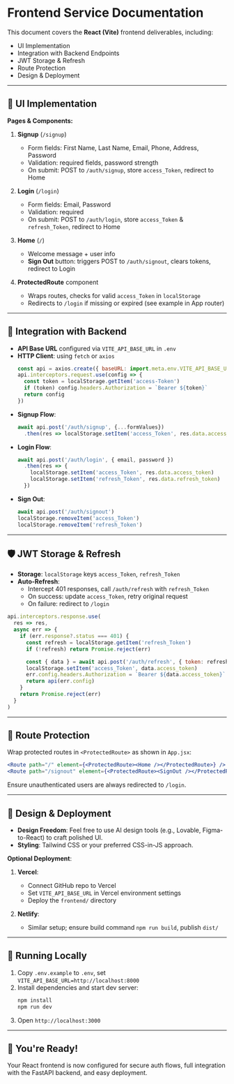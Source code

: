 # Frontend Service Documentation

This document covers the **React (Vite)** frontend deliverables, including:

- UI Implementation
- Integration with Backend Endpoints
- JWT Storage & Refresh
- Route Protection
- Design & Deployment

---

## 🔨 UI Implementation

**Pages & Components:**

1. **Signup** (`/signup`)

   - Form fields: First Name, Last Name, Email, Phone, Address, Password
   - Validation: required fields, password strength
   - On submit: POST to `/auth/signup`, store `access_Token`, redirect to Home

2. **Login** (`/login`)

   - Form fields: Email, Password
   - Validation: required
   - On submit: POST to `/auth/login`, store `access_Token` & `refresh_Token`, redirect to Home

3. **Home** (`/`)

   - Welcome message + user info
   - **Sign Out** button: triggers POST to `/auth/signout`, clears tokens, redirect to Login

4. **ProtectedRoute** component

   - Wraps routes, checks for valid `access_Token` in `localStorage`
   - Redirects to `/login` if missing or expired (see example in App router)

---

## 🔗 Integration with Backend

- **API Base URL** configured via `VITE_API_BASE_URL` in `.env`
- **HTTP Client**: using `fetch` or `axios`
  ```js
  const api = axios.create({ baseURL: import.meta.env.VITE_API_BASE_URL })
  api.interceptors.request.use(config => {
    const token = localStorage.getItem('access-Token')
    if (token) config.headers.Authorization = `Bearer ${token}`
    return config
  })
  ```
- **Signup Flow**:
  ```js
  await api.post('/auth/signup', {...formValues})
    .then(res => localStorage.setItem('access_Token', res.data.access_token))
  ```
- **Login Flow**:
  ```js
  await api.post('/auth/login', { email, password })
    .then(res => {
      localStorage.setItem('access_Token', res.data.access_token)
      localStorage.setItem('refresh_Token', res.data.refresh_token)
    })
  ```
- **Sign Out**:
  ```js
  await api.post('/auth/signout')
  localStorage.removeItem('access_Token')
  localStorage.removeItem('refresh_Token')
  ```

---

## 🛡 JWT Storage & Refresh

- **Storage**: `localStorage` keys `access_Token`, `refresh_Token`
- **Auto-Refresh**:
  - Intercept 401 responses, call `/auth/refresh` with `refresh_Token`
  - On success: update `access_Token`, retry original request
  - On failure: redirect to `/login`

```js
api.interceptors.response.use(
  res => res,
  async err => {
    if (err.response?.status === 401) {
      const refresh = localStorage.getItem('refresh_Token')
      if (!refresh) return Promise.reject(err)

      const { data } = await api.post('/auth/refresh', { token: refresh })
      localStorage.setItem('access_Token', data.access_token)
      err.config.headers.Authorization = `Bearer ${data.access_token}`
      return api(err.config)
    }
    return Promise.reject(err)
  }
)
```

---

## 🚧 Route Protection

Wrap protected routes in `<ProtectedRoute>` as shown in `App.jsx`:

```jsx
<Route path="/" element={<ProtectedRoute><Home /></ProtectedRoute>} />
<Route path="/signout" element={<ProtectedRoute><SignOut /></ProtectedRoute>} />
```

Ensure unauthenticated users are always redirected to `/login`.

---

## 🎨 Design & Deployment

- **Design Freedom**: Feel free to use AI design tools (e.g., Lovable, Figma-to-React) to craft polished UI.
- **Styling**: Tailwind CSS or your preferred CSS-in-JS approach.

**Optional Deployment**:

1. **Vercel**:

   - Connect GitHub repo to Vercel
   - Set `VITE_API_BASE_URL` in Vercel environment settings
   - Deploy the `frontend/` directory

2. **Netlify**:

   - Similar setup; ensure build command `npm run build`, publish `dist/`

---

## 📄 Running Locally

1. Copy `.env.example` to `.env`, set `VITE_API_BASE_URL=http://localhost:8000`
2. Install dependencies and start dev server:
   ```bash
   npm install
   npm run dev
   ```
3. Open `http://localhost:3000`

---

## 🎉 You're Ready!

Your React frontend is now configured for secure auth flows, full integration with the FastAPI backend, and easy deployment.


